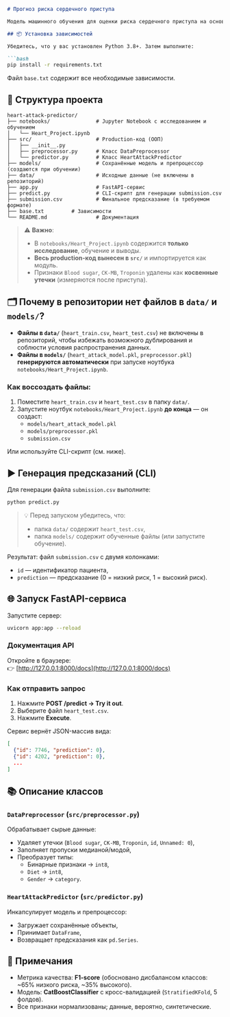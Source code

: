 ```markdown
# Прогноз риска сердечного приступа

Модель машинного обучения для оценки риска сердечного приступа на основе анамнеза пациента.

## 📦 Установка зависимостей

Убедитесь, что у вас установлен Python 3.8+. Затем выполните:

```bash
pip install -r requirements.txt
```

Файл `base.txt` содержит все необходимые зависимости.

## 📂 Структура проекта

```
heart-attack-predictor/
├── notebooks/               # Jupyter Notebook с исследованием и обучением
│   └── Heart_Project.ipynb
├── src/                     # Production-код (ООП)
│   ├── __init__.py
│   ├── preprocessor.py      # Класс DataPreprocessor
│   └── predictor.py         # Класс HeartAttackPredictor
├── models/                  # Сохранённые модель и препроцессор (создаются при обучении)
├── data/                    # Исходные данные (не включены в репозиторий)
├── app.py                   # FastAPI-сервис
├── predict.py               # CLI-скрипт для генерации submission.csv
├── submission.csv           # Финальное предсказание (в требуемом формате)
├── base.txt         # Зависимости
└── README.md                # Документация
```

> ⚠️ **Важно**:  
> - В `notebooks/Heart_Project.ipynb` содержится **только исследование**, обучение и выводы.  
> - **Весь production-код вынесен в `src/`** и импортируется как модуль.  
> - Признаки `Blood sugar`, `CK-MB`, `Troponin` удалены как **косвенные утечки** (измеряются после приступа).

## 🗂️ Почему в репозитории нет файлов в `data/` и `models/`?

- **Файлы в `data/`** (`heart_train.csv`, `heart_test.csv`)  не включены в репозиторий, чтобы избежать возможного дублирования и соблюсти условия распространения данных.
- **Файлы в `models/`** (`heart_attack_model.pkl`, `preprocessor.pkl`) **генерируются автоматически** при запуске ноутбука `notebooks/Heart_Project.ipynb`.

### Как воссоздать файлы:

1. Поместите `heart_train.csv` и `heart_test.csv` в папку `data/`.
2. Запустите ноутбук `notebooks/Heart_Project.ipynb` **до конца** — он создаст:
   - `models/heart_attack_model.pkl`
   - `models/preprocessor.pkl`
   - `submission.csv`

Или используйте CLI-скрипт (см. ниже).

## ▶️ Генерация предсказаний (CLI)

Для генерации файла `submission.csv` выполните:

```bash
python predict.py
```

> 💡 Перед запуском убедитесь, что:
> - папка `data/` содержит `heart_test.csv`,
> - папка `models/` содержит обученные файлы (или запустите обучение).

Результат: файл `submission.csv` с двумя колонками:
- `id` — идентификатор пациента,
- `prediction` — предсказание (0 = низкий риск, 1 = высокий риск).

## 🌐 Запуск FastAPI-сервиса

Запустите сервер:

```bash
uvicorn app:app --reload
```

### Документация API
Откройте в браузере:  
👉 [http://127.0.0.1:8000/docs](http://127.0.0.1:8000/docs)

### Как отправить запрос
1. Нажмите **POST /predict → Try it out**.
2. Выберите файл `heart_test.csv`.
3. Нажмите **Execute**.

Сервис вернёт JSON-массив вида:
```json
[
  {"id": 7746, "prediction": 0},
  {"id": 4202, "prediction": 0},
  ...
]
```

## 📚 Описание классов

### `DataPreprocessor` (`src/preprocessor.py`)
Обрабатывает сырые данные:
- Удаляет утечки (`Blood sugar`, `CK-MB`, `Troponin`, `id`, `Unnamed: 0`),
- Заполняет пропуски медианой/модой,
- Преобразует типы:
  - Бинарные признаки → `int8`,
  - `Diet` → `int8`,
  - `Gender` → `category`.

### `HeartAttackPredictor` (`src/predictor.py`)
Инкапсулирует модель и препроцессор:
- Загружает сохранённые объекты,
- Принимает `DataFrame`,
- Возвращает предсказания как `pd.Series`.

## 📝 Примечания
- Метрика качества: **F1-score** (обосновано дисбалансом классов: ~65% низкого риска, ~35% высокого).
- Модель: **CatBoostClassifier** с кросс-валидацией (`StratifiedKFold`, 5 фолдов).
- Все признаки нормализованы; данные, вероятно, синтетические.


